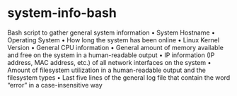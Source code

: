 # system-info-bash
Bash script to gather general system information
•	System Hostname 
•	Operating System 
•	How long the system has been online
•	Linux Kernel Version 
•	General CPU information
•	General amount of memory available and free on the system in a human-readable output
•	IP information (IP address, MAC address, etc.) of all network interfaces on the system
•	Amount of filesystem utilization in a human-readable output and the filesystem types
•	Last five lines of the general log file that contain the word “error” in a case-insensitive way
